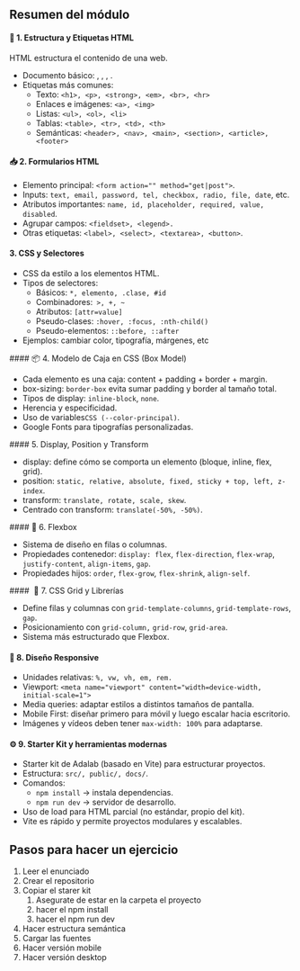 ## Resumen del módulo


#### 🧱 1. Estructura y Etiquetas HTML​
HTML estructura el contenido de una web.
- Documento básico: <!DOCTYPE html>, <html>, <head>, <body>.
- Etiquetas más comunes:
    - Texto: `<h1>, <p>, <strong>, <em>, <br>, <hr>`
    - Enlaces e imágenes: `<a>, <img>`
    - Listas: `<ul>, <ol>, <li>`
    - Tablas: `<table>, <tr>, <td>, <th>`
    - Semánticas: `<header>, <nav>, <main>, <section>, <article>, <footer>`


#### 📥 2. Formularios HTML​
- Elemento principal: `<form action="" method="get|post">`.
- Inputs: `text, email, password, tel, checkbox, radio, file, date`, etc.
- Atributos importantes: `name, id, placeholder, required, value, disabled`.
- Agrupar campos: `<fieldset>, <legend>.`
- Otras etiquetas: `<label>, <select>, <textarea>, <button>`.

####  3. CSS y Selectores​
- CSS da estilo a los elementos HTML.
- Tipos de selectores:
  - Básicos: `*, elemento, .clase, #id`
  - Combinadores:` >, +, ~`
  - Atributos: `[attr=value]`
  - Pseudo-clases: `:hover, :focus, :nth-child()`
  - Pseudo-elementos: `::before, ::after`
- Ejemplos: cambiar color, tipografía, márgenes, etc


#### 📦 4. Modelo de Caja en CSS (Box Model)
- Cada elemento es una caja: content + padding + border + margin.
- box-sizing: `border-box` evita sumar padding y border al tamaño total.
- Tipos de display: `inline-block`, `none`.
- Herencia y especificidad.
- Uso de variables`CSS (--color-principal)`.
- Google Fonts para tipografías personalizadas.

#### 5. Display, Position y Transform​
- display: define cómo se comporta un elemento (bloque, inline, flex, grid).
- position: `static, relative, absolute, fixed, sticky + top, left, z-index`.
- transform: `translate, rotate, scale, skew`.
- Centrado con transform: `translate(-50%, -50%)`.

#### 📐 6. Flexbox​
- Sistema de diseño en filas o columnas.
- Propiedades contenedor: `display: flex`, `flex-direction`, `flex-wrap`, `justify-content`, `align-items`, `gap`.
- Propiedades hijos: `order`, `flex-grow`, `flex-shrink`, `align-self`.


####  🧮 7. CSS Grid y Librerías​
- Define filas y columnas con `grid-template-columns`, `grid-template-rows`, `gap`.
- Posicionamiento con `grid-column,` `grid-row`, `grid-area`.
- Sistema más estructurado que Flexbox.

#### 📏 8. Diseño Responsive​
- Unidades relativas: `%, vw, vh, em, rem.`
- Viewport: `<meta name="viewport" content="width=device-width, initial-scale=1">`
- Media queries: adaptar estilos a distintos tamaños de pantalla.
- Mobile First: diseñar primero para móvil y luego escalar hacia escritorio.
- Imágenes y vídeos deben tener `max-width: 100%` para adaptarse.


#### ⚙️ 9. Starter Kit y herramientas modernas​
- Starter kit de Adalab (basado en Vite) para estructurar proyectos.
- Estructura: `src/, public/, docs/`.
- Comandos:    
    - `npm install` → instala dependencias.
    - `npm run dev` → servidor de desarrollo.
- Uso de load para HTML parcial (no estándar, propio del kit).
- Vite es rápido y permite proyectos modulares y escalables.



## Pasos para hacer un ejercicio

1. Leer el enunciado
2. Crear el repositorio 
3. Copiar el starer kit
   1. Asegurate de estar en la carpeta el proyecto
   2. hacer el npm install
   3. hacer el npm run dev
4. Hacer estructura semántica
5. Cargar las fuentes
6. Hacer versión mobile
7. Hacer versión desktop